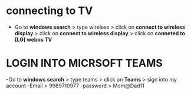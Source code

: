 # connecting to TV
- Go to **windows search** > type wireless > click on **connect to wireless display** > click on **connect to wireless display** > click on **conneted to [LG] webos TV**
# LOGIN INTO MICRSOFT TEAMS
-Go to **windows search** > type teams > click on **Teams** > sign into my account 
 -Email > 9989710977
 -password > Mom@Dad11



